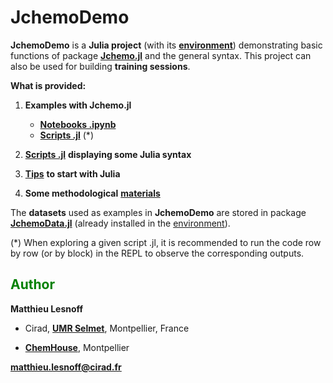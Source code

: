 # JchemoDemo

**JchemoDemo** is a **Julia project** (with its [**environment**](https://github.com/mlesnoff/JchemoDemo/blob/master/Project.toml)) demonstrating basic functions of package [**Jchemo.jl**](https://github.com/mlesnoff/Jchemo.jl) and the general syntax. 
This project can also be used for building **training sessions**. 

**What is provided:**

1. **Examples with Jchemo.jl**
    - [**Notebooks .ipynb**](https://github.com/mlesnoff/JchemoDemo/tree/main/Examples_Jchemo/ipynb)
    - [**Scripts .jl**](https://github.com/mlesnoff/JchemoDemo/tree/main/Examples_Jchemo/src) (*)

2. [**Scripts .jl**](https://github.com/mlesnoff/JchemoDemo/tree/main/Misc/src) **displaying some Julia syntax**

3. [**Tips**](https://github.com/mlesnoff/JchemoDemo/blob/main/Misc/src/config.md) **to start with Julia**

4. **Some methodological** [**materials**](https://github.com/mlesnoff/JchemoDemo/tree/main/Misc/annexes)

The **datasets** used as examples in **JchemoDemo** are stored in package [**JchemoData.jl**](https://github.com/mlesnoff/JchemoData.jl) (already installed in the [environment](https://github.com/mlesnoff/JchemoDemo/blob/master/Project.toml)).

(*) When exploring a given script .jl, it is recommended to run the code row by row (or by block) in the REPL to observe the corresponding outputs. 

## <span style="color:green"> **Author** </span> 

**Matthieu Lesnoff**

- Cirad, [**UMR Selmet**](https://umr-selmet.cirad.fr/en), Montpellier, France

- [**ChemHouse**](https://www.chemproject.org/ChemHouse), Montpellier

**matthieu.lesnoff@cirad.fr**



